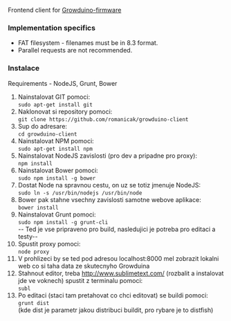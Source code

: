 Frontend client for [Growduino-firmware](https://github.com/AxTheB/Growduino-firmware/)

### Implementation specifics
* FAT filesystem - filenames must be in 8.3 format.
* Parallel requests are not recommended.

### Instalace

Requirements - NodeJS, Grunt, Bower

1. Nainstalovat GIT pomoci:<br> `sudo apt-get install git`
2. Naklonovat si repository pomoci:<br> `git clone https://github.com/romanicak/growduino-client`
3. Sup do adresare:<br> `cd growduino-client`
4. Nainstalovat NPM pomoci:<br> `sudo apt-get install npm`
5. Nainstalovat NodeJS zavislosti (pro dev a pripadne pro proxy):<br> `npm install`
6. Nainstalovat Bower pomoci:<br> `sudo npm install -g bower`
7. Dostat Node na spravnou cestu, on uz se totiz jmenuje NodeJS:<br> `sudo ln -s /usr/bin/nodejs /usr/bin/node`
8. Bower pak stahne vsechny zavislosti samotne webove aplikace:<br> `bower install`
9. Nainstalovat Grunt pomoci:<br> `sudo npm install -g grunt-cli`<br>
-- Ted je vse pripraveno pro build, nasledujici je potreba pro editaci a testy--<br>
10. Spustit proxy pomoci:<br> `node proxy`
11. V prohlizeci by se ted pod adresou localhost:8000 mel zobrazit lokalni web co si taha data ze skutecnyho Growduina<br>
12. Stahnout editor, treba http://www.sublimetext.com/ (rozbalit a instalovat jde ve voknech) spustit z terminalu pomoci:<br> `subl`
13. Po editaci (staci tam pretahovat co chci editovat) se buildi pomoci:<br> `grunt dist` <br>(kde dist je parametr jakou distribuci buildit, pro rybare je to distfish)

